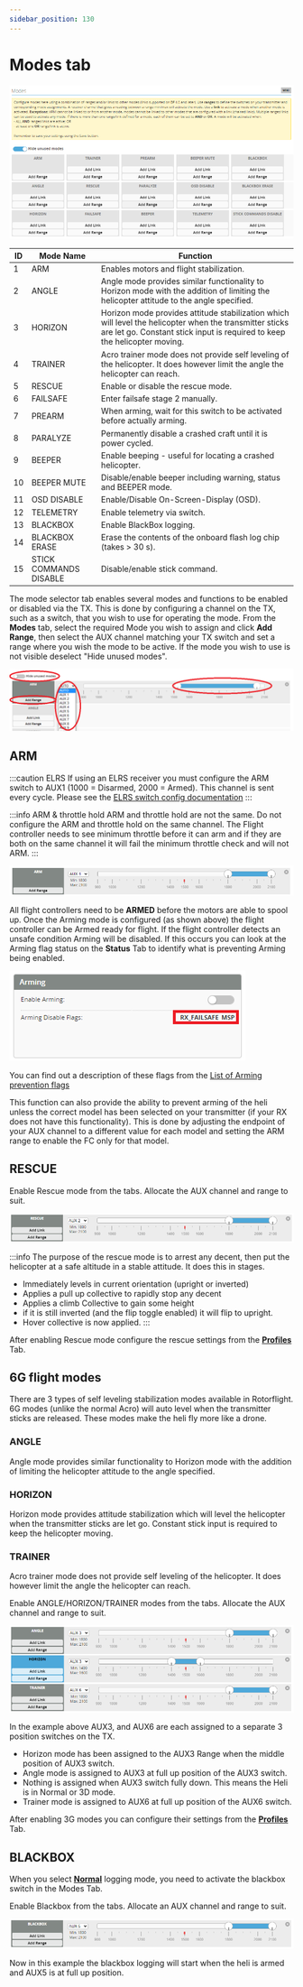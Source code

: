 ```yaml
---
sidebar_position: 130
---
```


# Modes tab 

![Modes](./img/modes-main.png)

| **ID** | **Mode Name** | **Function** |
|--|--|--|
| 1 | ARM | Enables motors and flight stabilization. |
| 2 | ANGLE | Angle mode provides similar functionality to Horizon mode with the addition of limiting the helicopter attitude to the angle specified. |
| 3 | HORIZON | Horizon mode provides attitude stabilization which will level the helicopter when the transmitter sticks are let go. Constant stick input is required to keep the helicopter moving. |
| 4 | TRAINER | Acro trainer mode does not provide self leveling of the helicopter. It does however limit the angle the helicopter can reach. |
| 5 | RESCUE | Enable or disable the rescue mode. |
| 6 | FAILSAFE | Enter failsafe stage 2 manually. |
| 7 | PREARM | When arming, wait for this switch to be activated before actually arming. |
| 8 | PARALYZE | Permanently disable a crashed craft until it is power cycled. |
| 9 | BEEPER | Enable beeping - useful for locating a crashed helicopter. |
| 10 | BEEPER MUTE | Disable/enable beeper including warning, status and BEEPER mode. |
| 11 | OSD DISABLE | Enable/Disable On-Screen-Display (OSD). |
| 12 | TELEMETRY | Enable telemetry via switch.|
| 13 | BLACKBOX | Enable BlackBox logging. |
| 14 | BLACKBOX ERASE | Erase the contents of the onboard flash log chip (takes > 30 s). |
| 15 | STICK COMMANDS DISABLE | Disable/enable stick command. |


The mode selector tab enables several modes and functions to be enabled or disabled via the TX. This is done by configuring a channel on the TX, such as a switch, that you wish to use for operating the mode. From the **Modes** tab, select the required Mode you wish to assign and click **Add Range**, then select the AUX channel matching your TX switch and set a range where you wish the mode to be active. If the mode you wish to use is not visible deselect "Hide unused modes".

![Modes](./img/modes-1.png)

## ARM
:::caution ELRS
If using an ELRS receiver you must configure the ARM switch to AUX1 (1000 = Disarmed, 2000 = Armed). This channel is sent every cycle. Please see the [ELRS switch config documentation](https://www.expresslrs.org/software/switch-config/) 
:::

:::info ARM & throttle hold
ARM and throttle hold are not the same. Do not configure the ARM and throttle hold on the same channel. The Flight controller needs to see minimum throttle before it can arm and if they are both on the same channel it will fail the minimum throttle check and will not ARM.
:::

![Modes](./img/modes-arm.png)

All flight controllers need to be **ARMED** before the motors are able to spool up. Once the Arming mode is configured (as shown above) the flight controller can be Armed ready for flight. If the flight controller detects an unsafe condition Arming will be disabled. If this occurs you can look at the Arming flag status on the **Status** Tab to identify what is preventing Arming being enabled.    

![Modes](./img/modes-flags.png)

You can find out a description of these flags from the [List of Arming prevention flags](https://betaflight.com/docs/wiki/guides/current/Arming-Sequence-And-Safety#description-of-arming-prevention-flags)

This function can also provide the ability to prevent arming of the heli unless the correct model has been selected on your transmitter (if your RX does not have this functionality). This is done by adjusting the endpoint of your AUX channel to a different value for each model and setting the ARM range to enable the FC only for that model.   

## RESCUE
Enable Rescue mode from the tabs. Allocate the AUX channel and range to suit.

![Modes](./img/modes-rescue.png)

:::info
The purpose of the rescue mode is to arrest any decent, then put the helicopter at a safe altitude in a stable attitude. It does this in stages.   
* Immediately levels in current orientation (upright or inverted)
* Applies a pull up collective to rapidly stop any decent  
* Applies a climb Collective to gain some height
* if it is still inverted (and the flip toggle enabled) it will flip to upright.
* Hover collective is now applied.
:::

After enabling Rescue mode configure the rescue settings from the [**Profiles**](../Configurator/Profiles.md#rescue-settings) Tab.

## 6G flight modes
There are 3 types of self leveling stabilization modes available in Rotorflight. 6G modes (unlike the normal Acro) will auto level when the transmitter sticks are released. These modes make the heli fly more like a drone.  

### ANGLE
Angle mode provides similar functionality to Horizon mode with the addition of limiting the helicopter attitude to the angle specified. 

### HORIZON
Horizon mode provides attitude stabilization which will level the helicopter when the transmitter sticks are let go. Constant stick input is required to keep the helicopter moving.

### TRAINER
Acro trainer mode does not provide self leveling of the helicopter. It does however limit the angle the helicopter can reach. 

Enable ANGLE/HORIZON/TRAINER modes from the tabs. Allocate the AUX channel and range to suit.

![Modes](./img/modes-3g.png)

In the example above AUX3, and AUX6 are each assigned to a separate 3 position switches on the TX. 

- Horizon mode has been assigned to the AUX3 Range when the middle position of AUX3 switch.
- Angle mode is assigned to AUX3 at full up position of the AUX3 switch.
- Nothing is assigned when AUX3 switch fully down. This means the Heli is in Normal or 3D mode. 
- Trainer mode is assigned to AUX6 at full up position of the AUX6 switch.

After enabling 3G modes you can configure their settings from the [**Profiles**](../Configurator/Profiles.md#auto-leveling-settings) Tab.

## BLACKBOX

When you select [**Normal**](../Configurator/Blackbox#logging-mode) logging mode, you need to activate the blackbox switch in the Modes Tab.

Enable Blackbox from the tabs. Allocate an AUX channel and range to suit.

![Modes](./img/modes-blackbox.png)

Now in this example the blackbox logging will start when the heli is armed and AUX5 is at full up position.
